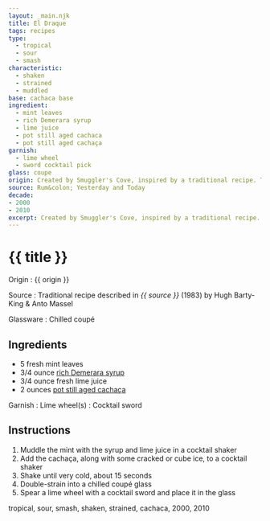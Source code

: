 ```yaml
---
layout: _main.njk
title: El Draque
tags: recipes
type:
  - tropical
  - sour
  - smash
characteristic:
  - shaken
  - strained
  - muddled
base: cachaca base
ingredient:
  - mint leaves
  - rich Demerara syrup
  - lime juice
  - pot still aged cachaca
  - pot still aged cachaça
garnish:
  - lime wheel
  - sword cocktail pick
glass: coupe
origin: Created by Smuggler's Cove, inspired by a traditional recipe. The drink is named for privateer Sir Francis Drake. Martin Cate believes the original to be the great-great (&times;14) grandfather of the mojito. He describes the early version as <q>a slurry, room-temperature mess.</q>
source: Rum&colon; Yesterday and Today
decade:
- 2000
- 2010
excerpt: Created by Smuggler's Cove, inspired by a traditional recipe. The drink is named for privateer Sir Francis Drake.
---
```

<!-- markdownlint-disable MD025 -->
# {{ title }}
<!-- markdownlint-enable MD025 -->

Origin
  : {{ origin }}

Source
  : Traditional recipe described in <cite><span data-pagefind-filter="Source">{{ source }}</span></cite> (1983) by Hugh Barty-King & Anto Massel

Glassware
  : Chilled coupé

## Ingredients

* 5 fresh mint leaves
* 3/4 ounce [rich Demerara syrup](/mixes/2-1-simple-syrup)
* 3/4 ounce fresh lime juice
* 2 ounces [pot still aged cachaça](/rums/06-rhum-pot-still-aged-cachaca/)

Garnish
  : <span data-pagefind-filter="Garnish">Lime wheel(s)</span>
  : <span data-pagefind-filter="Garnish">Cocktail sword</span>

## Instructions

1. Muddle the mint with the syrup and lime juice in a cocktail shaker
2. Add the cachaça, along with some cracked or cube ice, to a cocktail shaker
3. Shake until very cold, about 15 seconds
4. Double-strain into a chilled coupé glass
5. Spear a lime wheel with a cocktail sword and place it in the glass

<div
  class="sr-only"
  data-cat[0]="Drink"
  data-type[0]="Tropical"
  data-type[1]="Sour"
  data-type[2]="Smash"
  data-char[0]="Shaken"
  data-char[1]="Strained"
  data-char[2]="Muddled"
  data-base[0]="Cachaça"
  data-ingredient[0]="Mint leaves"
  data-ingredient[1]="Rich Demerara syrup"
  data-ingredient[2]="Lime juice"
  data-ingredient[3]="Pot still aged cachaça"
  data-origin[0]="Smuggler’s Cove"
  data-glass[0]="Coupé"
  data-garnish[0]="Cocktail pick"
  data-decade[0]="2000"
  data-decade[1]="2010"
  data-pagefind-filter="
    Category[data-cat[0]],
    Type[data-type[0]],
    Type[data-type[1]],
    Type[data-type[2]],
    Characteristic[data-char[0]],
    Characteristic[data-char[1]],
    Characteristic[data-char[2]],
    Base[data-base[0]],
    Ingredient[data-ingredient[0]],
    Ingredient[data-ingredient[1]],
    Ingredient[data-ingredient[2]],
    Ingredient[data-ingredient[3]],
    Origin[data-origin[0]],
    Glassware[data-glass[0]],
    Garnish[data-garnish[0]],
    Decade[data-decade[0]],
    Decade[data-decade[1]]
  "
>
</div>

<div class="keywords" aria-hidden>tropical, sour, smash, shaken, strained, cachaca, 2000, 2010</div>
